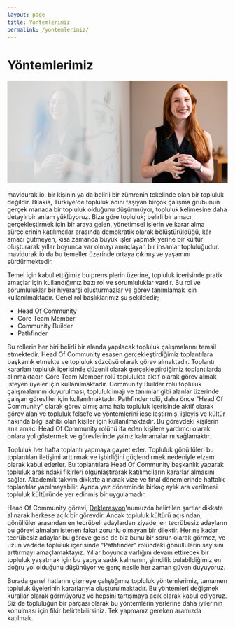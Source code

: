 ```yaml
---
layout: page
title: Yöntemlerimiz
permalink: /yontemlerimiz/
---
```


<div class="block">
  <h1 class="text-3xl font-bold text-gray-800 mb-4">Yöntemlerimiz</h1>

<img
    class="lg:h-60 md:h-36 w-full object-cover object-top rounded mb-4"
    src="/images/bg2.jpg"
    alt="blog"
  />

  <p class="leading-7 mb-2">
    <span class="text-mavidurak-700 font-bold">mavidurak.io</span>, bir kişinin ya da belirli bir zümrenin tekelinde olan bir topluluk değildir. Bilakis, Türkiye'de topluluk adını taşıyan birçok çalışma grubunun gerçek manada bir topluluk olduğunu düşünmüyor, <span class="font-bold">topluluk</span> kelimesine daha detaylı bir anlam yüklüyoruz. Bize göre topluluk; belirli bir amacı gerçekleştirmek için bir araya gelen, yönetimsel işlerin ve karar alma süreçlerinin katılımcılar arasında demokratik olarak bölüştürüldüğü, kâr amacı gütmeyen, kısa zamanda büyük işler yapmak yerine bir kültür oluşturarak yıllar boyunca var olmayı amaçlayan bir insanlar topluluğudur. <span class="text-mavidurak-700 font-bold">mavidurak.io</span> da bu temeller üzerinde ortaya çıkmış ve yaşamını sürdürmektedir.
  </p>

  <p class="leading-7 mb-2">
    Temel için kabul ettiğimiz bu prensiplerin üzerine, topluluk içerisinde pratik amaçlar için kullandığımız bazı rol ve sorumluluklar vardır. Bu rol ve sorumluluklar bir hiyerarşi oluşturmazlar ve görev tanımlamak için kullanılmaktadır. Genel rol başlıklarımız şu şekildedir;
  </p>

  <ul class="pl-8 list-disc mb-2">
    <li>Head Of Community</li>
    <li>Core Team Member</li>
    <li>Community Builder</li>
    <li>Pathfinder</li>
  </ul>

  <p class="leading-7 mb-2">
    Bu rollerin her biri belirli bir alanda yapılacak topluluk çalışmalarını temsil etmektedir. <span class="font-bold">Head Of Community</span> esasen gerçekleştirdiğimiz toplantılara başkanlık etmekte ve topluluk sözcüsü olarak görev almaktadır. Toplantı kararları topluluk içerisinde düzenli olarak gerçekleştirdiğimiz toplantılarda alınmaktadır. <span class="font-bold">Core Team Member</span> rolü toplulukta aktif olarak görev almak isteyen üyeler için kullanılmaktadır. <span class="font-bold">Community Builder</span> rolü topluluk çalışmalarının duyurulması, topluluk imajı ve tanımlar gibi alanlar üzerinde çalışan görevliler için kullanılmaktadır. <span class="font-bold">Pathfinder</span> rolü, daha önce "Head Of Community" olarak görev almış ama hala topluluk içerisinde aktif olarak görev alan ve topluluk felsefe ve yöntemlerini içselleştirmiş, işleyiş ve kültür hakında bilgi sahibi olan kişiler için kullanılmaktadır. Bu görevdeki kişilerin ana amacı Head Of Community rolünü ifa eden kişilere yardımcı olarak onlara yol göstermek ve görevlerinde yalnız kalmamalarını sağlamaktır.
  </p>

  <p class="leading-7 mb-2">
    Topluluk her hafta toplantı yapmaya gayret eder. Topluluk gönüllüleri bu toplantıları iletişimi arttırmak ve işbirliğini güçlendirmek nedeniyle elzem olarak kabul ederler. Bu toplantılara Head Of Community başkanlık yaparak topluluk arasındaki fikirleri olgunlaştırarak katılımcıların kararlar almasını sağlar. Akademik takvim dikkate alınarak vize ve final dönemlerinde haftalık toplantılar yapılmayabilir. Ayrıca yaz döneminde birkaç aylık ara verilmesi topluluk kültüründe yer edinmiş bir uygulamadır.
  </p>

  <p class="leading-7 mb-2">
    Head Of Community görevi, <a class="text-mavidurak-700 font-bold" href="/deklerasyon">Deklerasyon</a>'numuzda belirtilen şartlar dikkate alınarak herkese açık bir görevdir. Ancak topluluk kültürü açısından, gönüllüler arasından en tecrübeli adaylardan ziyade, en tecrübesiz adayların bu görevi almaları istenen fakat zorunlu olmayan bir dilektir. Her ne kadar tecrübesiz adaylar bu göreve gelse de biz bunu bir sorun olarak görmez, ve uzun vadede topluluk içerisinde "Pathfinder" rolündeki gönüllülerin sayısını arttırmayı amaçlamaktayız. Yıllar boyunca varlığını devam ettirecek bir topluluk yaşatmak için bu yapıya sadık kalmanın, şimdilik bulabildiğimiz en doğru yol olduğunu düşünüyor ve genç nesile her zaman güven duyuyoruz.
  </p>

  <p class="leading-7 mb-2">
    Burada genel hatlarını çizmeye çalıştığımız topluluk yöntemlerimiz, tamamen topluluk üyelerinin kararlarıyla oluşturulmaktadır. Bu yöntemleri değişmek kurallar olarak görmüyoruz ve hepsini tartışmaya açık olarak kabul ediyoruz. Siz de topluluğun bir parçası olarak bu yöntemlerin yerlerine daha iyilerinin konulması için fikir belirtebilirsiniz. Tek yapmanız gereken aramızda katılmak.
  </p>
</div>
